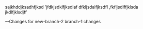 sajkhddjksadhfjksd
'jfdkjsdklfjksdlaf
dfkljsdalfjksdfl
,fkfljsdlffjklsda
jkdlfjklsdjff

--Changes for new-branch-2
branch-1 changes
